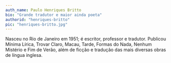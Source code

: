 ```yaml
---
auth_name: Paulo Henriques Britto
bio: "Grande tradutor e maior ainda poeta"
authorid: "henriques-britto"
pic: "henriques-britto.jpg"
---
```


Nasceu no Rio de Janeiro em 1951; é escritor, professor e tradutor. Publicou Mínima Lírica, Trovar Claro,
Macau, Tarde, Formas do Nada, Nenhum Mistério e Fim de Verão, além de ficção e tradução das mais diversas obras
de língua inglesa.